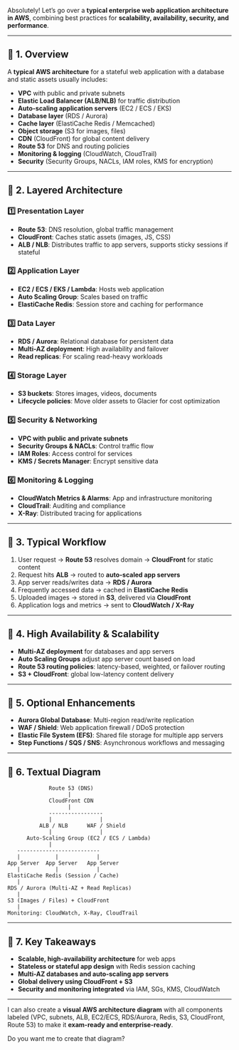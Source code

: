 Absolutely! Let’s go over a **typical enterprise web application architecture in AWS**, combining best practices for **scalability, availability, security, and performance**.

---

## 🧭 1. Overview

A **typical AWS architecture** for a stateful web application with a database and static assets usually includes:

* **VPC** with public and private subnets
* **Elastic Load Balancer (ALB/NLB)** for traffic distribution
* **Auto-scaling application servers** (EC2 / ECS / EKS)
* **Database layer** (RDS / Aurora)
* **Cache layer** (ElastiCache Redis / Memcached)
* **Object storage** (S3 for images, files)
* **CDN** (CloudFront) for global content delivery
* **Route 53** for DNS and routing policies
* **Monitoring & logging** (CloudWatch, CloudTrail)
* **Security** (Security Groups, NACLs, IAM roles, KMS for encryption)

---

## 🔹 2. Layered Architecture

### 1️⃣ **Presentation Layer**

* **Route 53**: DNS resolution, global traffic management
* **CloudFront**: Caches static assets (images, JS, CSS)
* **ALB / NLB**: Distributes traffic to app servers, supports sticky sessions if stateful

### 2️⃣ **Application Layer**

* **EC2 / ECS / EKS / Lambda**: Hosts web application
* **Auto Scaling Group**: Scales based on traffic
* **ElastiCache Redis**: Session store and caching for performance

### 3️⃣ **Data Layer**

* **RDS / Aurora**: Relational database for persistent data
* **Multi-AZ deployment**: High availability and failover
* **Read replicas**: For scaling read-heavy workloads

### 4️⃣ **Storage Layer**

* **S3 buckets**: Stores images, videos, documents
* **Lifecycle policies**: Move older assets to Glacier for cost optimization

### 5️⃣ **Security & Networking**

* **VPC with public and private subnets**
* **Security Groups & NACLs**: Control traffic flow
* **IAM Roles**: Access control for services
* **KMS / Secrets Manager**: Encrypt sensitive data

### 6️⃣ **Monitoring & Logging**

* **CloudWatch Metrics & Alarms**: App and infrastructure monitoring
* **CloudTrail**: Auditing and compliance
* **X-Ray**: Distributed tracing for applications

---

## 🔹 3. Typical Workflow

1. User request → **Route 53** resolves domain → **CloudFront** for static content
2. Request hits **ALB** → routed to **auto-scaled app servers**
3. App server reads/writes data → **RDS / Aurora**
4. Frequently accessed data → cached in **ElastiCache Redis**
5. Uploaded images → stored in **S3**, delivered via **CloudFront**
6. Application logs and metrics → sent to **CloudWatch / X-Ray**

---

## 🔹 4. High Availability & Scalability

* **Multi-AZ deployment** for databases and app servers
* **Auto Scaling Groups** adjust app server count based on load
* **Route 53 routing policies**: latency-based, weighted, or failover routing
* **S3 + CloudFront**: global low-latency content delivery

---

## 🔹 5. Optional Enhancements

* **Aurora Global Database**: Multi-region read/write replication
* **WAF / Shield**: Web application firewall / DDoS protection
* **Elastic File System (EFS)**: Shared file storage for multiple app servers
* **Step Functions / SQS / SNS**: Asynchronous workflows and messaging

---

## 🔹 6. Textual Diagram

```
             Route 53 (DNS)
                   |
             CloudFront CDN
                   |
             -----------------
             |               |
          ALB / NLB      WAF / Shield
             |               |
      Auto-Scaling Group (EC2 / ECS / Lambda)
             |
   --------------------------
   |           |            |
App Server  App Server   App Server
   |           |            |
ElastiCache Redis (Session / Cache)
   |
RDS / Aurora (Multi-AZ + Read Replicas)
   |
S3 (Images / Files) + CloudFront
   |
Monitoring: CloudWatch, X-Ray, CloudTrail
```

---

## 🧾 7. Key Takeaways

* **Scalable, high-availability architecture** for web apps
* **Stateless or stateful app design** with Redis session caching
* **Multi-AZ databases and auto-scaling app servers**
* **Global delivery using CloudFront + S3**
* **Security and monitoring integrated** via IAM, SGs, KMS, CloudWatch

---

I can also create a **visual AWS architecture diagram** with all components labeled (VPC, subnets, ALB, EC2/ECS, RDS/Aurora, Redis, S3, CloudFront, Route 53) to make it **exam-ready and enterprise-ready**.

Do you want me to create that diagram?
